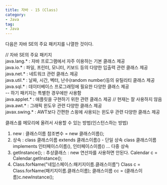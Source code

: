 ```yaml
---
title: 자바 - 15 (Class)
category:
- Java
tag:
- Java
---
```


다음은 자바 SE의 주요 패키지를 나열한 것이다.

// 자바 SE의 주요 패키지    
java.lang.* : 자바 프로그램에서 자주 이용하는 기본 클래스 제공  
java.io.* : 파일, 프린터, 모니터, 키보드 등의 다양한 입출력 관련 클래스 제공    
java.net.* : 네트워크 관련 클래스 제공  
java.util.* : 날짜, 시간, 벡터, 난수(random number)등의 유틸리티 클래스 제공    
java.sql.* : 데이터베이스 프로그래밍에 필요한 다양한 클래스 제공    
-- 하기 패키지는 특별한 경우에만 사용함     
java.applet.* : 애플릿을 구현하기 위한 관련 클래스 제공 // 현재는 잘 사용하지 않음  
java.awt.* : 그래픽 윈도우 관련 다양한 클래스 제공  
javax.swing.* : AWT보다 간편한 스윙에 사용되는 윈도우 관련 다양한 클래스 제공   

클래스를 메모리에 올려서 사용할 수 있는 방법(인스턴스하는 방법)
1. new : 클래스이름 참조변수 = new 클래스이름();
2. 상속 :
	class 클래스이름 extends 클래스이름() - 단일 상속
	class 클래스이름 implements 인터페이스이름(), 인터페이스이름() ... 다중 상속
3. getInstance(); : 추상클래스 : new 연산자를 사용하면 안된다.
	Calendar c = Calendar.getInstance();
4. Class.forName("네임스페이스:패키지이름.클래스이름")
    Class c = Class.forName(패키지이름.클래스이름);
	클래스이름 cc = (클래스이름)c.newInstance();
